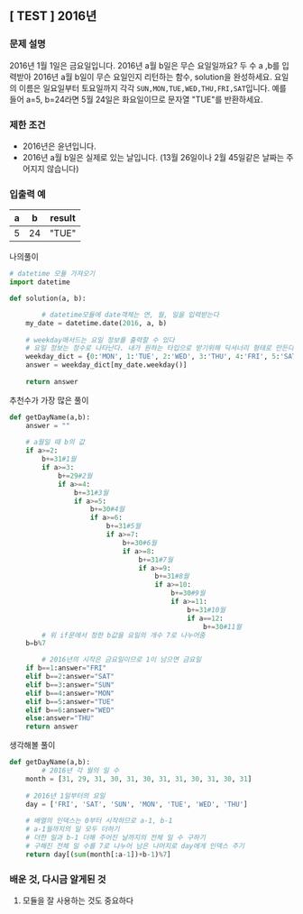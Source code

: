 ## [ TEST ] 2016년
### **문제 설명**

2016년 1월 1일은 금요일입니다. 2016년 a월 b일은 무슨 요일일까요? 두 수 a ,b를 입력받아 2016년 a월 b일이 무슨 요일인지 리턴하는 함수, solution을 완성하세요. 요일의 이름은 일요일부터 토요일까지 각각 `SUN,MON,TUE,WED,THU,FRI,SAT`입니다. 예를 들어 a=5, b=24라면 5월 24일은 화요일이므로 문자열 "TUE"를 반환하세요.

### 제한 조건

- 2016년은 윤년입니다.
- 2016년 a월 b일은 실제로 있는 날입니다. (13월 26일이나 2월 45일같은 날짜는 주어지지 않습니다)

### **입출력 예**

| a | b | result |
| --- | --- | --- |
| 5 | 24 | "TUE" |

나의풀이

```python
# datetime 모듈 가져오기
import datetime

def solution(a, b):

		# datetime모듈에 date객체는 연, 월, 일을 입력받는다
    my_date = datetime.date(2016, a, b)
    
    # weekday매서드는 요일 정보를 출력할 수 있다
    # 요일 정보는 정수로 나타난다. 내가 원하는 타입으로 받기위해 딕셔너리 형태로 만든다
    weekday_dict = {0:'MON', 1:'TUE', 2:'WED', 3:'THU', 4:'FRI', 5:'SAT', 6:'SUN'}
    answer = weekday_dict[my_date.weekday()]
    
    return answer
```

추천수가 가장 많은 풀이

```python
def getDayName(a,b):
    answer = ""
    
    # a월일 때 b의 값
    if a>=2:
        b+=31#1월
        if a>=3:
            b+=29#2월
            if a>=4:
                b+=31#3월
                if a>=5:
                    b+=30#4월
                    if a>=6:
                        b+=31#5월
                        if a>=7:
                            b+=30#6월
                            if a>=8:
                                b+=31#7월
                                if a>=9:
                                    b+=31#8월
                                    if a>=10:
                                        b+=30#9월
                                        if a>=11:
                                            b+=31#10월
                                            if a==12:
                                                b+=30#11월
		# 위 if문에서 정한 b값을 요일의 개수 7로 나누어줌
    b=b%7

		# 2016년의 시작은 금요일이므로 1이 남으면 금요일
    if b==1:answer="FRI"
    elif b==2:answer="SAT" 
    elif b==3:answer="SUN"
    elif b==4:answer="MON"
    elif b==5:answer="TUE"
    elif b==6:answer="WED"
    else:answer="THU"
    return answer

```

생각해볼 풀이

```python
def getDayName(a,b):
		# 2016년 각 월의 일 수
    month = [31, 29, 31, 30, 31, 30, 31, 31, 30, 31, 30, 31]
    
    # 2016년 1일부터의 요일
    day = ['FRI', 'SAT', 'SUN', 'MON', 'TUE', 'WED', 'THU']
    
    # 배열의 인덱스는 0부터 시작하므로 a-1, b-1
    # a-1월까지의 일 모두 더하기
    # 더한 일과 b-1 더해 주어진 날까지의 전체 일 수 구하기
    # 구해진 전체 일 수를 7로 나누어 남은 나머지로 day에게 인덱스 주기
    return day[(sum(month[:a-1])+b-1)%7]
```

### 배운 것, 다시금 알게된 것

1. 모듈을 잘 사용하는 것도 중요하다